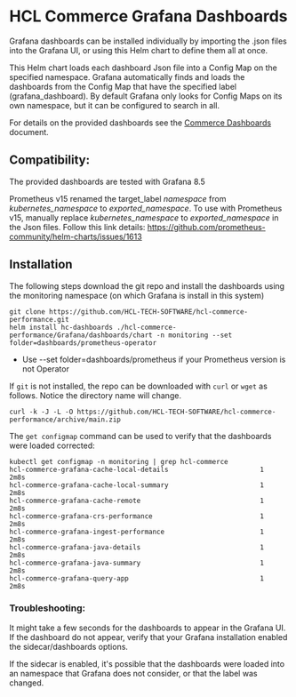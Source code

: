 # HCL Commerce Grafana Dashboards

Grafana dashboards can be installed individually by importing the .json files into the Grafana UI,
or using this Helm chart to define them all at once. 

This Helm chart loads each dashboard Json file into a Config Map on the specified namespace. 
Grafana automatically finds and loads the dashboards from the Config Map that have the
specified label (grafana_dashboard). By default Grafana only looks for Config Maps on its
own namespace, but it can be configured to search in all. 

For details on the provided dashboards see the [Commerce Dashboards](CommerceDashboards.md) document.

## Compatibility:

The provided dashboards are tested with Grafana 8.5

Prometheus v15 renamed the target_label *namespace* from *kubernetes_namespace* to *exported_namespace*.
To use with Prometheus v15, manually replace *kubernetes_namespace* to *exported_namespace* in the Json files.
Follow this link details: https://github.com/prometheus-community/helm-charts/issues/1613

## Installation

The following steps download the git repo and install the dashboards using the monitoring 
namespace (on which Grafana is install in this system)

```
git clone https://github.com/HCL-TECH-SOFTWARE/hcl-commerce-performance.git
helm install hc-dashboards ./hcl-commerce-performance/Grafana/dashboards/chart -n monitoring --set folder=dashboards/prometheus-operator
```

* Use --set folder=dashboards/prometheus if your Prometheus version is not Operator

If `git` is not installed, the repo can be downloaded with `curl` or `wget` as follows. Notice the
directory name will change.

```
curl -k -J -L -O https://github.com/HCL-TECH-SOFTWARE/hcl-commerce-performance/archive/main.zip 
```

The `get configmap` command can be used to verify that the dashboards were loaded 
corrected:

```
kubectl get configmap -n monitoring | grep hcl-commerce
hcl-commerce-grafana-cache-local-details                       1      2m8s
hcl-commerce-grafana-cache-local-summary                       1      2m8s
hcl-commerce-grafana-cache-remote                              1      2m8s
hcl-commerce-grafana-crs-performance                           1      2m8s
hcl-commerce-grafana-ingest-performance                        1      2m8s
hcl-commerce-grafana-java-details                              1      2m8s
hcl-commerce-grafana-java-summary                              1      2m8s
hcl-commerce-grafana-query-app                                 1      2m8s
```

### Troubleshooting:

It might take a few seconds for the dashboards to appear in the Grafana UI. 
If the dashboard do not appear, verify that your Grafana installation enabled
the sidecar/dashboards options.

If the sidecar is enabled, it's possible that the dashboards were loaded into
an namespace that Grafana does not consider, or that the label was changed.

